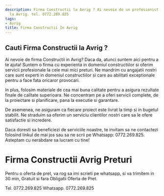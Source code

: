 ```yaml
---
description: Firma Constructii la Avrig ? Ai nevoie de un profesionist in Firma Constructii
  la Avrig. tel. 0772.269.825
tags:
- Avrig
title: Firma Constructii In Avrig
---
```



## Cauti Firma Constructii la Avrig ?

Ai nevoie de firma Constructii in Avrig? Daca da, atunci suntem aici pentru a te ajuta! 
Suntem o firma cu experienta in domeniul constructiilor si oferim servicii profesionale la cele mai mici preturi. Ne mandrim cu angajatii nostri care sunt experti in domeniul constructiilor si care au abilitati exceptionale pentru a face fata oricaror provocari. 

In plus, folosim materiale de cea mai buna calitate pentru a asigura rezultate finale de calitate superioara. Ne concentram pe a oferi servicii complete, de la proiectare si planificare, pana la executie si garantare. 

De asemenea, ne asiguram ca fiecare proiect este livrat la timp si in bugetul stabilit. Ne straduim sa oferim un serviciu clientilor nostri care sa le ofere satisfactie si incredere. 

Daca doresti sa beneficiezi de serviciile noastre, te invitam sa ne contactezi folosind linkul de mai jos sau sa ne scrii pe Whatsapp: 0772.269.825. 
Asteptam cu nerabdare sa lucram cu tine!

# Firma Constructii Avrig Preturi
Pentru o oferta de pret, va rog sa imi scrieti pe whatsapp, si va trimitem in 30 min, Gratuit si fara Obligatii Oferta de Pret.

Tel. 0772.269.825
Whatsapp. 0772.269.825